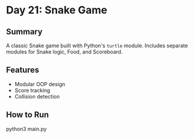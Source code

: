# Day 21: Snake Game

## Summary
A classic Snake game built with Python's `turtle` module. Includes separate modules for Snake logic, Food, and Scoreboard.

## Features
- Modular OOP design
- Score tracking
- Collision detection

## How to Run

python3 main.py